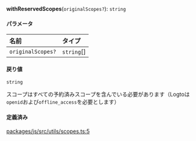**withReservedScopes**(`originalScopes?`): `string`

#### パラメータ

| 名前              | タイプ       |
| :---------------- | :--------- |
| `originalScopes?` | `string`[] |

#### 戻り値

`string`

スコープはすべての予約済みスコープを含んでいる必要があります（Logtoは`openid`および`offline_access`を必要とします）

#### 定義済み

[packages/js/src/utils/scopes.ts:5](https://github.com/logto-io/js/blob/f0f78e6/packages/js/src/utils/scopes.ts#L5)